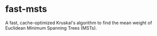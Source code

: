 # fast-msts

A fast, cache-optimized Kruskal's algorithm to find the mean weight of Euclidean Minimum Spanning Trees (MSTs).
